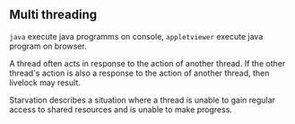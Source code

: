 ## Multi threading

`java` execute java programms on console, `appletviewer` execute java program on browser.

A thread often acts in response to the action of another thread. If the other thread's action is also a response to the action of another thread, then livelock may result. 

Starvation describes a situation where a thread is unable to gain regular access to shared resources and is unable to make progress.
